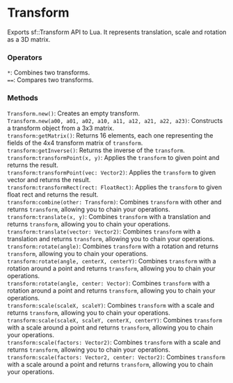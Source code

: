 # Transform
Exports sf::Transform API to Lua. It represents translation, scale and rotation as a 3D matrix.

### Operators
`*`: Combines two transforms.  
`==`: Compares two transforms.  

### Methods
`Transform.new()`: Creates an empty transform.  
`Transform.new(a00, a01, a02, a10, a11, a12, a21, a22, a23)`: Constructs a transform object from a 3x3 matrix.  
`transform:getMatrix()`: Returns 16 elements, each one representing the fields of the 4x4 transform matrix of `transform`.  
`transform:getInverse()`: Returns the inverse of the `transform`.  
`transform:transformPoint(x, y)`: Applies the `transform` to given point and returns the result.  
`transform:transformPoint(vec: Vector2)`: Applies the `transform` to given vector and returns the result.  
`transform:transformRect(rect: FloatRect)`: Applies the `transform` to given float rect and returns the result.  
`transform:combine(other: Transform)`: Combines `transform` with other and returns `transform`, allowing you to chain your operations.  
`transform:translate(x, y)`: Combines `transform` with a translation and returns `transform`, allowing you to chain your operations.  
`transform:translate(vector: Vector2)`: Combines `transform` with a translation and returns `transform`, allowing you to chain your operations.  
`transform:rotate(angle)`: Combines `transform` with a rotation and returns `transform`, allowing you to chain your operations.  
`transform:rotate(angle, centerX, centerY)`: Combines `transform` with a rotation around a point and returns `transform`, allowing you to chain your operations.  
`transform:rotate(angle, center: Vector)`: Combines `transform` with a rotation around a point and returns `transform`, allowing you to chain your operations.  
`transform:scale(scaleX, scaleY)`: Combines `transform` with a scale and returns `transform`, allowing you to chain your operations.  
`transform:scale(scaleX, scaleY, centerX, centerY)`: Combines `transform` with a scale around a point and returns `transform`, allowing you to chain your operations.  
`transform:scale(factors: Vector2)`: Combines `transform` with a scale and returns `transform`, allowing you to chain your operations.  
`transform:scale(factors: Vector2, center: Vector2)`: Combines `transform` with a scale around a point and returns `transform`, allowing you to chain your operations.  